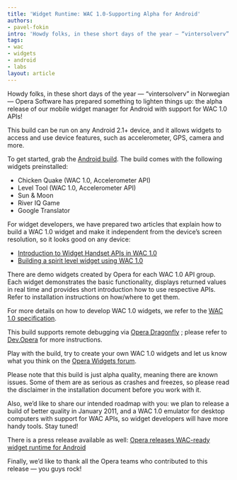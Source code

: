 ```yaml
---
title: 'Widget Runtime: WAC 1.0-Supporting Alpha for Android'
authors:
- pavel-fokin
intro: 'Howdy folks, in these short days of the year – “vintersolverv” in Norwegian – Opera Software has prepared something to lighten things up: the alpha release of our mobile widget manager for Android with support for WAC 1.0 APIs!'
tags:
- wac
- widgets
- android
- labs
layout: article
---
```


Howdy folks, in these short days of the year — “vintersolverv” in Norwegian — Opera Software has prepared something to lighten things up: the alpha release of our mobile widget manager for Android with support for WAC 1.0 APIs!

This build can be run on any Android 2.1+ device, and it allows widgets to access and use device features, such as accelerometer, GPS, camera and more.

To get started, grab the [Android build][1]. The build comes with the following widgets preinstalled:

[1]: http://www.opera.com/download/get.pl?sub=++++&id=33389&location=270&nothanks=yes

- Chicken Quake (WAC 1.0, Accelerometer API)
- Level Tool (WAC 1.0, Accelerometer API)
- Sun & Moon
- River IQ Game
- Google Translator

For widget developers, we have prepared two articles that explain how to build a WAC 1.0 widget and make it independent from the device’s screen resolution, so it looks good on any device:

- [Introduction to Widget Handset APIs in WAC 1.0][2]
- [Building a spirit level widget using WAC 1.0][3]

[2]: http://dev.opera.com/articles/view/widget-handset-apis-wac
[3]: http://dev.opera.com/articles/view/building-a-widget-with-wac/

There are demo widgets created by Opera for each WAC 1.0 API group. Each widget demonstrates the basic functionality, displays returned values in real time and provides short introduction how to use respective APIs. Refer to installation instructions on how/where to get them.

For more details on how to develop WAC 1.0 widgets, we refer to the [WAC 1.0 specification][4].

[4]: http://www.wacapps.net/

This build supports remote debugging via [Opera Dragonfly][5] ; please refer to [Dev.Opera][6] for more instructions.

[5]: http://www.opera.com/dragonfly/
[6]: http://dev.opera.com/articles/view/remote-debugging-of-widgets-on-mobile-devices/

Play with the build, try to create your own WAC 1.0 widgets and let us know what you think on the [Opera Widgets forum][7].

[7]: http://my.opera.com/community/forums/forum.dml?id=1296

Please note that this build is just alpha quality, meaning there are known issues. Some of them are as serious as crashes and freezes, so please read the disclaimer in the installation document before you work with it.

Also, we’d like to share our intended roadmap with you: we plan to release a build of better quality in January 2011, and a WAC 1.0 emulator for desktop computers with support for WAC APIs, so widget developers will have more handy tools. Stay tuned!

There is a press release available as well: [Opera releases WAC-ready widget runtime for Android][8]

[8]: http://www.opera.com/press/releases/2010/12/22/

Finally, we’d like to thank all the Opera teams who contributed to this release — you guys rock!